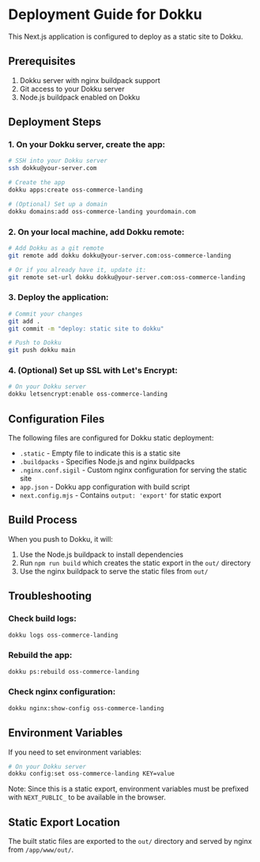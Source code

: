 # Deployment Guide for Dokku

This Next.js application is configured to deploy as a static site to Dokku.

## Prerequisites

1. Dokku server with nginx buildpack support
2. Git access to your Dokku server
3. Node.js buildpack enabled on Dokku

## Deployment Steps

### 1. On your Dokku server, create the app:

```bash
# SSH into your Dokku server
ssh dokku@your-server.com

# Create the app
dokku apps:create oss-commerce-landing

# (Optional) Set up a domain
dokku domains:add oss-commerce-landing yourdomain.com
```

### 2. On your local machine, add Dokku remote:

```bash
# Add Dokku as a git remote
git remote add dokku dokku@your-server.com:oss-commerce-landing

# Or if you already have it, update it:
git remote set-url dokku dokku@your-server.com:oss-commerce-landing
```

### 3. Deploy the application:

```bash
# Commit your changes
git add .
git commit -m "deploy: static site to dokku"

# Push to Dokku
git push dokku main
```

### 4. (Optional) Set up SSL with Let's Encrypt:

```bash
# On your Dokku server
dokku letsencrypt:enable oss-commerce-landing
```

## Configuration Files

The following files are configured for Dokku static deployment:

- `.static` - Empty file to indicate this is a static site
- `.buildpacks` - Specifies Node.js and nginx buildpacks
- `.nginx.conf.sigil` - Custom nginx configuration for serving the static site
- `app.json` - Dokku app configuration with build script
- `next.config.mjs` - Contains `output: 'export'` for static export

## Build Process

When you push to Dokku, it will:

1. Use the Node.js buildpack to install dependencies
2. Run `npm run build` which creates the static export in the `out/` directory
3. Use the nginx buildpack to serve the static files from `out/`

## Troubleshooting

### Check build logs:
```bash
dokku logs oss-commerce-landing
```

### Rebuild the app:
```bash
dokku ps:rebuild oss-commerce-landing
```

### Check nginx configuration:
```bash
dokku nginx:show-config oss-commerce-landing
```

## Environment Variables

If you need to set environment variables:

```bash
# On your Dokku server
dokku config:set oss-commerce-landing KEY=value
```

Note: Since this is a static export, environment variables must be prefixed with `NEXT_PUBLIC_` to be available in the browser.

## Static Export Location

The built static files are exported to the `out/` directory and served by nginx from `/app/www/out/`.
